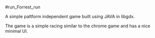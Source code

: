 #run_Forrest_run

A simple paltform independent game built using JAVA in libgdx.

The game is a simple racing similar to the chrome game and has a nice minimal UI.  
